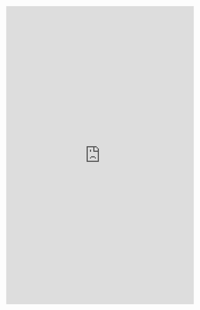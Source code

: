 <iframe class="repl" width="100%" height="800px" frameborder="0" src="https://repl.it/@azablan/echo?lite=true"></iframe>
